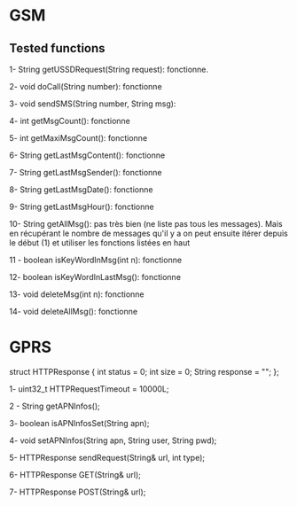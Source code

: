 # GSM

## Tested functions

1- String getUSSDRequest(String request): fonctionne.

2- void doCall(String number): fonctionne

3- void sendSMS(String number, String msg):

4- int getMsgCount(): fonctionne

5- int getMaxiMsgCount(): fonctionne

6- String getLastMsgContent(): fonctionne

7- String getLastMsgSender(): fonctionne

8- String getLastMsgDate(): fonctionne

9- String getLastMsgHour(): fonctionne

10- String getAllMsg(): pas très bien (ne liste pas tous les messages). Mais en récupérant le nombre de messages qu'il y a on peut ensuite itérer depuis le début (1) et utiliser les fonctions listées en haut

11 - boolean isKeyWordInMsg(int n): fonctionne

12- boolean isKeyWordInLastMsg(): fonctionne

13- void deleteMsg(int n): fonctionne

14- void deleteAllMsg(): fonctionne

# GPRS

struct HTTPResponse {
int status = 0;
int size = 0;
String response = "";
};

1- uint32_t HTTPRequestTimeout = 10000L;

2 - String getAPNInfos();

3- boolean isAPNInfosSet(String apn);

4- void setAPNInfos(String apn, String user, String pwd);

5- HTTPResponse sendRequest(String& url, int type);

6- HTTPResponse GET(String& url);

7- HTTPResponse POST(String& url);
